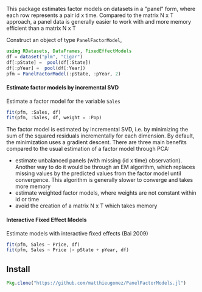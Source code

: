 
This package estimates factor models on datasets in a "panel" form, where each row represents a pair id x time. Compared to the matrix N x T approach, a panel data is generally easier to work with and more memory efficient than a matrix N x T

Construct an object of type `PanelFactorModel`, 

```julia
using RDatasets, DataFrames, FixedEffectModels
df = dataset("plm", "Cigar")
df[:pState] =  pool(df[:State])
df[:pYear] =  pool(df[:Year])
pfm = PanelFactorModel(:pState, :pYear, 2)
```

#### Estimate factor models by incremental SVD
Estimate a factor model for the variable `Sales`

```julia
fit(pfm, :Sales, df)
fit(pfm, :Sales, df, weight = :Pop)
```

The factor model is estimated by incremental SVD, i.e. by minimizing the sum of the squared residuals incrementally for each dimension. By default, the minimization uses a gradient descent. There are three main benefits compared to the usual estimation of a factor model through PCA:
- estimate unbalanced panels (with missing (id x time) observation). Another way to do it would be through an EM algorithm, which replaces missing values by the predicted values from the factor model until convergence. This algorithm is generally slower to converge and takes more memory
- estimate weighted factor models, where weights are not constant within id or time
- avoid the creation of a matrix N x T which takes memory


#### Interactive Fixed Effect Models
Estimate models with interactive fixed effects (Bai 2009) 

```julia
fit(pfm, Sales ~ Price, df)
fit(pfm, Sales ~ Price |> pState + pYear, df)
```


## Install

```julia
Pkg.clone("https://github.com/matthieugomez/PanelFactorModels.jl")
```